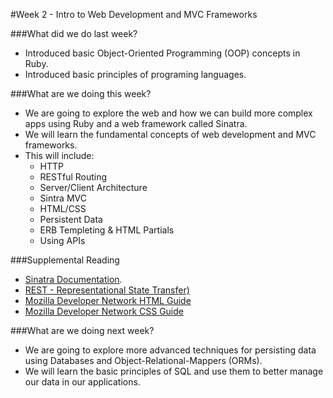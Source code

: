 #Week 2 - Intro to Web Development and MVC Frameworks

###What did we do last week?
- Introduced basic Object-Oriented Programming (OOP) concepts in Ruby.
- Introduced basic principles of programing languages.

###What are we doing this week?
- We are going to explore the web and how we can build more complex apps using Ruby and a web framework called Sinatra.
- We will learn the fundamental concepts of web development and MVC frameworks.
- This will include:
	- HTTP
	- RESTful Routing
	- Server/Client Architecture
	- Sintra MVC
	- HTML/CSS
	- Persistent Data
	- ERB Templeting & HTML Partials
	- Using APIs
	 

###Supplemental Reading
* [Sinatra Documentation](http://www.sinatrarb.com/documentation.html).
* [REST - Representational State Transfer)](http://en.wikipedia.org/wiki/Representational_state_transfer)
* [Mozilla Developer Network HTML Guide](https://developer.mozilla.org/en-US/docs/Web/HTML)
* [Mozilla Developer Network CSS Guide](https://developer.mozilla.org/en-US/docs/Web/CSS)

###What are we doing next week?

- We are going to explore more advanced techniques for persisting data using Databases and Object-Relational-Mappers (ORMs).
- We will learn the basic principles of SQL and use them to better manage our data in our applications.